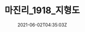 ---
reference_code: 1
date: 2021-06-02T04:35:03Z
draft: false
level_of_description: 
media_type: photo
title: 마진리_1918_지형도
description:  
weight: 10
address: 진주시 대곡면 마진리

modified_at: 2021-07-13T17:08:03Z
created_at: 2021-06-02T04:35:03Z
link: 
components:
- "items/지도/마진리_1918년 지형도.JPG"

tags:
- 마진리
- 남강
creators:
- 이민재
subjects: 
sources: 
venues: 
- 마호마을
- 마진마을

public_access_status: true
copyright_status: true
---